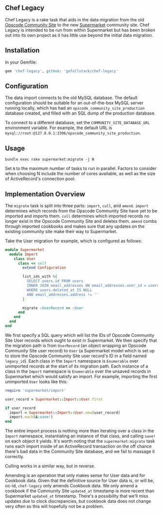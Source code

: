 ## Chef Legacy

Chef Legacy is a rake task that aids in the data migration from the old [Opscode Community Site](community.opscode.com)
to the new [Supermarket](https://github.com/opscode/supermarket) community site. Chef Legacy is intended to be run from
within Supermarket but has been broken out into its own project as it has little use beyond the initial data migration.

## Installation

In your Gemfile:

```ruby
gem 'chef-legacy', github: 'gofullstack/chef-legacy'
```

## Configuration

The data import connects to the old MySQL database. The default configuration should be suitable for an out-of-the-box MySQL server running locally, which has had an `opscode_community_site_production` database created, and filled with an SQL dump of the production database.

To connect to a different database, set the `COMMUNITY_SITE_DATABASE_URL` environment variable. For example, the default URL is `mysql://root:@127.0.0.1:3306/opscode_community_site_production`.

## Usage

`bundle exec rake supermarket:migrate -j N`

Set `N` to the maximum number of tasks to run in parallel. Factors to consider when choosing N include the number of cores available, as well as the size of ActiveRecord's connection pool.

## Implementation Overview

The `migrate` task is split into three parts: `import`, `cull`, and `amend`. `import` determines which records from the Opscode Community Site have yet to be imported and imports them. `cull` determines which imported records no longer exist in the Opscode Community Site and deletes them. `amend` combs through imported cookbooks and makes sure that any updates on the existing community site make their way to Supermarket.

Take the User migration for example, which is configured as follows:

```ruby
module Supermarket
  module Import
    class User
      class << self
        extend Configuration

        list_ids_with %{
          SELECT users.id FROM users
          INNER JOIN email_addresses ON email_addresses.user_id = users.id
          WHERE users.deleted_at IS NULL
          AND email_addresses.address != ''
        }

        migrate :UserRecord => :User
      end
    end
  end
end
```

We first specify a SQL query which will list the IDs of Opscode Community Site User records which ought to exist in Supermarket. We then specify that the migration path is from `UserRecord` (an object wrapping an Opscode Community Site user record) to `User` (a Supermarket model which is set up to store the Opscode Community Site user record's ID in a field named `legacy_id`). Each class in the `Import` namespace is `Enumerable` over unimported records at the start of its migration path. Each instance of a class in the `Import` namespace is `Enumerable` over the unsaved records in Supermarket which would satisfy an import. For example, importing the first unimported `User` looks like this:

```ruby
require 'supermarket/import'

user_record = Supermarket::Import::User.first

if user_record
  import = Supermarket::Import::User.new(user_record)
  import.each(&:save!)
end
```

The entire import process is nothing more than iterating over a class in the `Import` namespace, instantiating an instance of that class, and calling `save!` on each object it yields. It's worth noting that the `supermarket:migrate` task runs each import inside of an ActiveRecord transaction on the off chance there's bad data in the Community Site database, and we fail to massage it correctly.

Culling works in a similar way, but in reverse.

Amending is an operation that only makes sense for User data and for Cookbook data. Given that the definitive source for User data is, or will be, oc-id, `chef-legacy` only amends Cookbook data. We only amend a cookbook if the Community Site `updated_at` timestamp is more recent than Supermarket `updated_at` timestamp. There's a possibility that we'll miss updates due to clock discrepancies, but cookbook data does not change very often so this will hopefully not be a problem.
